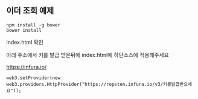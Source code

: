## 이더 조회 예제

```
npm install -g bower
bower install
```

index.html 확인

아래 주소에서 키를 발급 받은뒤에 index.html에 하단소스에 적용해주세요

https://infura.io/

```
web3.setProvider(new web3.providers.HttpProvider("https://ropsten.infura.io/v3/키를발급받으세요"));
```